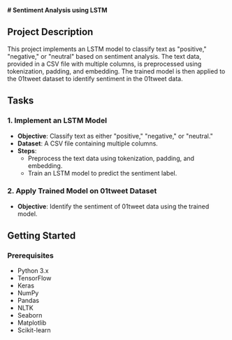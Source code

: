 **# Sentiment Analysis using LSTM**

## Project Description

This project implements an LSTM model to classify text as "positive," "negative," or "neutral" based on sentiment analysis. The text data, provided in a CSV file with multiple columns, is preprocessed using tokenization, padding, and embedding. The trained model is then applied to the 01tweet dataset to identify sentiment in the 01tweet data.

## Tasks

### 1. Implement an LSTM Model

- **Objective**: Classify text as either "positive," "negative," or "neutral."
- **Dataset**: A CSV file containing multiple columns.
- **Steps**:
  - Preprocess the text data using tokenization, padding, and embedding.
  - Train an LSTM model to predict the sentiment label.

### 2. Apply Trained Model on 01tweet Dataset

- **Objective**: Identify the sentiment of 01tweet data using the trained model.

## Getting Started

### Prerequisites

- Python 3.x
- TensorFlow
- Keras
- NumPy
- Pandas
- NLTK
- Seaborn
- Matplotlib
- Scikit-learn
